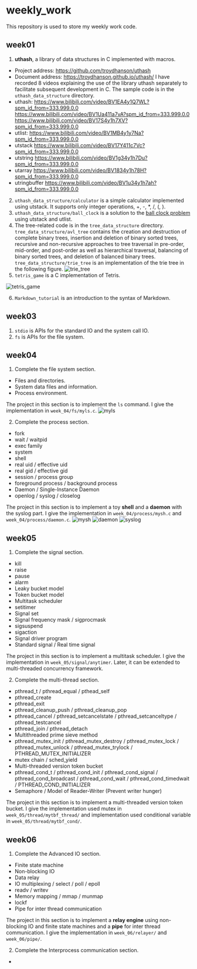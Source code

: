 # weekly_work
This repository is used to store my weekly work code.
## week01
1. **uthash**, a library of data structures in C implemented with macros.
- Project address: https://github.com/troydhanson/uthash
- Document address: https://troydhanson.github.io/uthash/
I have recorded 8 videos explaining the use of the library uthash separately to facilitate subsequent development in C. The sample code is in the `uthash_data_structure` directory.
- uthash: 
https://www.bilibili.com/video/BV1EA4y1Q7WL?spm_id_from=333.999.0.0
https://www.bilibili.com/video/BV1Ua411a7vA?spm_id_from=333.999.0.0
https://www.bilibili.com/video/BV17S4y1h7XV?spm_id_from=333.999.0.0
- utlist: 
https://www.bilibili.com/video/BV1MB4y1y7Na?spm_id_from=333.999.0.0
- utstack
https://www.bilibili.com/video/BV17Y411c7Vc?spm_id_from=333.999.0.0
- utstring
https://www.bilibili.com/video/BV1g34y1h7Du?spm_id_from=333.999.0.0
- utarray
https://www.bilibili.com/video/BV1834y1h78H?spm_id_from=333.999.0.0
- utringbuffer
https://www.bilibili.com/video/BV1u34y1h7ah?spm_id_from=333.999.0.0
2. `uthash_data_structure/calculator` is a simple calculator implemented using utstack. It supports only integer operations, +, -, *, /, (, ).
3. `uthash_data_structure/ball_clock` is a solution to the [ball clock problem](https://code.jsoftware.com/wiki/Essays/The_Ball_Clock_Problem) using utstack and utlist. 
4. The tree-related code is in the `tree_data_structure` directory. `tree_data_structure/avl_tree` contains the creation and destruction of complete binary trees, insertion and deletion of binary sorted trees, recursive and non-recursive approaches to tree traversal in pre-order, mid-order, and post-order as well as hierarchical traversal, balancing of binary sorted trees, and deletion of balanced binary trees. `tree_data_structure/trie_tree` is an implementation of the trie tree in the following figure.
![trie_tree](./pictures/trie_tree.png)
5. `tetris_game` is a C implementation of Tetris.

![tetris_game](./pictures/tetris_game.jpg)

6. `Markdown_tutorial` is an introduction to the syntax of Markdown.

## week03
1. `stdio` is APIs for the standard IO and the system call IO.
2. `fs` is APIs for the file system.

## week04
1. Complete the file system section.
- Files and directories.
- System data files and information.
- Process environment.

The project in this section is to implement the `ls` command. I give the implementation in `week_04/fs/myls.c`.
![myls](./pictures/myls.png)

2. Complete the process section.
- fork
- wait / waitpid
- exec family
- system
- shell
- real uid / effective uid
- real gid / effective gid
- session / process group
- foreground process / background process
- Daemon / Single-Instance Daemon
- openlog / syslog / closelog

The project in this section is to implement a toy **shell** and a **daemon** with the syslog part. I give the implementation in `week_04/process/mysh.c` and `week_04/process/daemon.c`.
![mysh](./pictures/mysh.png)
![daemon](./pictures/daemon.png)
![syslog](./pictures/syslog.png)

## week05
1. Complete the signal section.
- kill
- raise
- pause
- alarm
- Leaky bucket model
- Token bucket model
- Multitask scheduler
- setitimer
- Signal set
- Signal frequency mask / sigprocmask
- sigsuspend
- sigaction
- Signal driver program
- Standard signal / Real time signal

The project in this section is to implement a multitask scheduler. I give the implementation in `week_05/signal/anytimer`. Later, it can be extended to multi-threaded concurrency framework.

2. Complete the multi-thread section.
- pthread_t / pthread_equal / pthead_self
- pthread_create
- pthread_exit
- pthread_cleanup_push / pthread_cleanup_pop
- pthread_cancel / pthread_setcancelstate / pthread_setcanceltype / pthread_testcancel 
- pthread_join / pthread_detach
- Multithreaded prime sieve method
- pthread_mutex_init / pthread_mutex_destroy / pthread_mutex_lock / pthread_mutex_unlock / pthread_mutex_trylock / PTHREAD_MUTEX_INITIALIZER
- mutex chain / sched_yield
- Multi-threaded version token bucket
- pthread_cond_t / pthread_cond_init / pthread_cond_signal / pthread_cond_broadcast / pthread_cond_wait / pthread_cond_timedwait / PTHREAD_COND_INITIALIZER
- Semaphore / Model of Reader-Writer (Prevent writer hunger)

The project in this section is to implement a multi-threaded version token bucket. I give the implementation used mutex in `week_05/thread/mytbf_thread/` and implementation used conditional variable in `week_05/thread/mytbf_cond/`.

## week06
1. Complete the Advanced IO section.
- Finite state machine
- Non-blocking IO
- Data relay
- IO multiplexing / select / poll / epoll
- readv / writev
- Memory mapping / mmap / munmap
- lockf
- Pipe for inter thread communication

The project in this section is to implement a **relay engine** using non-blocking IO and finite state machines and a **pipe** for inter thread communication. I give the implementation in `week_06/relayer/` and `week_06/pipe/`. 

2. Complete the Interprocess communication section.
- 